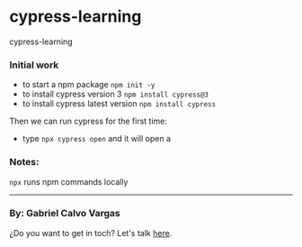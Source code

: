 # cypress-learning
cypress-learning


### Initial work
- to start a npm package ``` npm init -y ```
- to install cypress version 3 ``` npm install cypress@3 ```
- to install cypress latest version ``` npm install cypress ```

Then we can run cypress for the first time:
- type ``` npx cypress open ``` and it will open a 

### Notes:
``` npx ``` runs npm commands locally


___

### By: Gabriel Calvo Vargas

¿Do you want to get in toch? Let's talk [here](https://www.linkedin.com/in/gabriel-calvo-vargas-932b3357/). 


